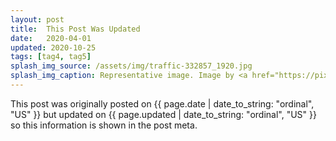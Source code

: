 ```yaml
---
layout: post
title:  This Post Was Updated
date:   2020-04-01
updated: 2020-10-25
tags: [tag4, tag5]
splash_img_source: /assets/img/traffic-332857_1920.jpg
splash_img_caption: Representative image. Image by <a href="https://pixabay.com/users/jonbonsilver-236141/">jonbonsilver</a> on Pixabay.
---
```

This post was originally posted on {{ page.date | date_to_string: "ordinal", "US" }} but updated on {{ page.updated | date_to_string: "ordinal", "US" }} so this information is shown in the post meta.
